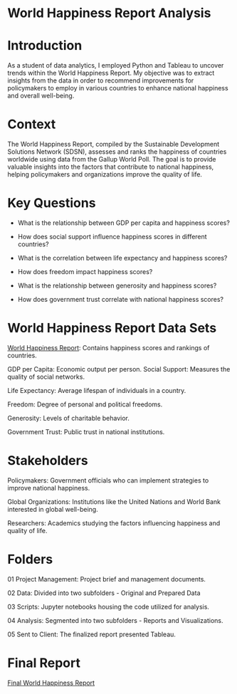# World Happiness Report Analysis

# Introduction
As a student of data analytics, I employed Python and Tableau to uncover trends within the World Happiness Report. My objective was to extract insights from the data in order to recommend improvements for policymakers to employ in various countries to enhance national happiness and overall well-being.

# Context
The World Happiness Report, compiled by the Sustainable Development Solutions Network (SDSN), assesses and ranks the happiness of countries worldwide using data from the Gallup World Poll. The goal is to provide valuable insights into the factors that contribute to national happiness, helping policymakers and organizations improve the quality of life.

# Key Questions
- What is the relationship between GDP per capita and happiness scores?

- How does social support influence happiness scores in different countries?

- What is the correlation between life expectancy and happiness scores?

- How does freedom impact happiness scores?

- What is the relationship between generosity and happiness scores?

- How does government trust correlate with national happiness scores?

# World Happiness Report Data Sets
[World Happiness Report](https://www.kaggle.com/datasets/unsdsn/world-happiness): Contains happiness scores and rankings of countries.

GDP per Capita: Economic output per person.
Social Support: Measures the quality of social networks.

Life Expectancy: Average lifespan of individuals in a country.

Freedom: Degree of personal and political freedoms.

Generosity: Levels of charitable behavior.

Government Trust: Public trust in national institutions.

# Stakeholders
Policymakers: Government officials who can implement strategies to improve national happiness.

Global Organizations: Institutions like the United Nations and World Bank interested in global well-being.

Researchers: Academics studying the factors influencing happiness and quality of life.

# Folders
01 Project Management: Project brief and management documents.

02 Data: Divided into two subfolders - Original and Prepared Data

03 Scripts: Jupyter notebooks housing the code utilized for analysis.

04 Analysis: Segmented into two subfolders - Reports and Visualizations.

05 Sent to Client: The finalized report presented Tableau.



# Final Report

[Final World Happiness Report](https://public.tableau.com/views/WorldHappinessProject_17153020964230/WorldHappinessReportProject?:language=en-US&publish=yes&:sid=&:display_count=n&:origin=viz_share_link)
